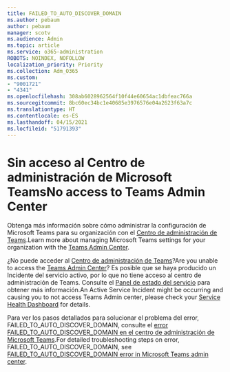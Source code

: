 ```yaml
---
title: FAILED_TO_AUTO_DISCOVER_DOMAIN
ms.author: pebaum
author: pebaum
manager: scotv
ms.audience: Admin
ms.topic: article
ms.service: o365-administration
ROBOTS: NOINDEX, NOFOLLOW
localization_priority: Priority
ms.collection: Adm_O365
ms.custom:
- "9001721"
- "4341"
ms.openlocfilehash: 308ab6028962564f10f44e60654ac1dbfeac766a
ms.sourcegitcommit: 8bc60ec34bc1e40685e3976576e04a2623f63a7c
ms.translationtype: HT
ms.contentlocale: es-ES
ms.lasthandoff: 04/15/2021
ms.locfileid: "51791393"
---
```

# <a name="no-access-to-teams-admin-center"></a><span data-ttu-id="a6bac-102">Sin acceso al Centro de administración de Microsoft Teams</span><span class="sxs-lookup"><span data-stu-id="a6bac-102">No access to Teams Admin Center</span></span>

<span data-ttu-id="a6bac-103">Obtenga más información sobre cómo administrar la configuración de Microsoft Teams para su organización con el [Centro de administración de Teams](https://docs.microsoft.com/microsoftteams/enable-features-office-365).</span><span class="sxs-lookup"><span data-stu-id="a6bac-103">Learn more about managing Microsoft Teams settings for your organization with the [Teams Admin Center](https://docs.microsoft.com/microsoftteams/enable-features-office-365).</span></span>

<span data-ttu-id="a6bac-104">¿No puede acceder al [Centro de administración de Teams](https://docs.microsoft.com/microsoftteams/enable-features-office-365)?</span><span class="sxs-lookup"><span data-stu-id="a6bac-104">Are you unable to access the [Teams Admin Center](https://docs.microsoft.com/microsoftteams/enable-features-office-365)?</span></span> <span data-ttu-id="a6bac-105">Es posible que se haya producido un Incidente del servicio activo, por lo que no tiene acceso al centro de administración de Teams. Consulte el [Panel de estado del servicio](https://status.office365.com/) para obtener más información.</span><span class="sxs-lookup"><span data-stu-id="a6bac-105">An Active Service Incident might be occurring and causing you to not access Teams Admin center, please check your [Service Health Dashboard](https://status.office365.com/) for details.</span></span>

<span data-ttu-id="a6bac-106">Para ver los pasos detallados para solucionar el problema del error, FAILED_TO_AUTO_DISCOVER_DOMAIN, consulte el [error FAILED_TO_AUTO_DISCOVER_DOMAIN en el centro de administración de Microsoft Teams](https://docs.microsoft.com/microsoftteams/troubleshoot/teams-administration/failed-to-auto-discover-domain-error-teams-admin-center).</span><span class="sxs-lookup"><span data-stu-id="a6bac-106">For detailed troubleshooting steps on error, FAILED_TO_AUTO_DISCOVER_DOMAIN, see [FAILED_TO_AUTO_DISCOVER_DOMAIN error in Microsoft Teams admin center](https://docs.microsoft.com/microsoftteams/troubleshoot/teams-administration/failed-to-auto-discover-domain-error-teams-admin-center).</span></span>
